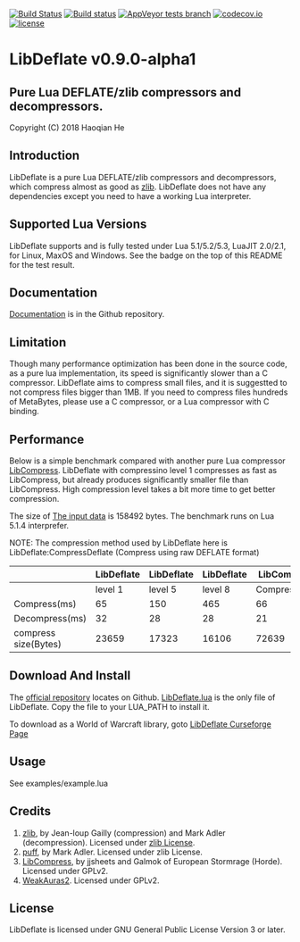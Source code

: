 [![Build Status](https://www.travis-ci.org/SafeteeWoW/LibDeflate.svg?branch=master)](https://www.travis-ci.org/SafeteeWoW/LibDeflate)
[![Build status](https://ci.appveyor.com/api/projects/status/owdccv4jrc0g1s2x/branch/master?svg=true&passingText=Windows%20Build%20passing&failingText=Windows%20Build%20failing)](https://ci.appveyor.com/project/SafeteeWoW/libdeflate/branch/master)
[![AppVeyor tests branch](https://img.shields.io/appveyor/tests/SafeteeWoW/LibDeflate/master.svg)](https://ci.appveyor.com/project/SafeteeWoW/libdeflate/branch/master)
[![codecov.io](http://codecov.io/github/safeteeWoW/LibDeflate/branch/master/graphs/badge.svg)](http://codecov.io/github/safeteeWoW/LibDeflate)
[![license](https://img.shields.io/github/license/SafeteeWoW/LibDeflate.svg)](LICENSE.txt)

# LibDeflate v0.9.0-alpha1
## Pure Lua DEFLATE/zlib compressors and decompressors.

Copyright (C) 2018 Haoqian He

## Introduction
LibDeflate is a pure Lua DEFLATE/zlib compressors and decompressors, which compress
almost as good as [zlib](https://github.com/madler/zlib). LibDeflate does not have any dependencies except you need to have a working Lua interpreter.

## Supported Lua Versions
LibDeflate supports and is fully tested under Lua 5.1/5.2/5.3, LuaJIT 2.0/2.1,
for Linux, MaxOS and Windows. See the badge on the top of this README for the test result.

## Documentation
[Documentation](doc/index.html) is in the Github repository.

## Limitation
Though many performance optimization has been done in the source code, as a pure lua implementation, its speed is significantly slower than a C compressor. LibDeflate aims to compress small files, and it is suggestted
to not compress files bigger than 1MB. If you need to compress files hundreds
of MetaBytes, please use a C compressor, or a Lua compressor with C binding.

## Performance
Below is a simple benchmark compared with another pure Lua compressor [LibCompress](https://www.wowace.com/projects/libcompress).
LibDeflate with compressino level 1 compresses as fast as LibCompress, but already produces significantly smaller file than LibCompress. High compression level takes a bit more time to get better compression.

The size of [The input data](https://gist.github.com/SafeteeWoW/d9770e08a6989032de01b7d61b53d981) is 158492 bytes. The benchmark runs on Lua 5.1.4 interprefer.

NOTE: The compression method used by LibDeflate here is LibDeflate:CompressDeflate (Compress using raw DEFLATE format)

<table>
<thead>
<tr>
<th></th>
<th>LibDeflate</th>
<th>LibDeflate</th>
<th>LibDeflate</th>
<th>LibCompress</th>
<th>LibCompress</th>
</tr>
</thead>
<tbody>
<tr>
<td></td>
<td>level 1</td>
<td>level 5</td>
<td>level 8</td>
<td>CompressLZW</td>
<td>CompressHuffman</td>
</tr>
<tr>
<td>Compress(ms)</td>
<td>65</td>
<td>150</td>
<td>465</td>
<td>66</td>
<td>75</td>
</tr>
<tr>
<td>Decompress(ms)</td>
<td>32</td>
<td>28</td>
<td>28</td>
<td>21</td>
<td>99</td>
</tr>
<tr>
<td>compress size(Bytes)</td>
<td>23659</td>
<td>17323</td>
<td>16106</td>
<td>72639</td>
<td>99346</td>
</tr>
</tbody>
</table>

## Download And Install
The [official repository](https://github.com/SafeteeWoW/LibDeflate) locates on Github.
[LibDeflate.lua](https://github.com/SafeteeWoW/LibDeflate/blob/master/LibDeflate.lua) is the only file of LibDeflate. Copy the file
to your LUA_PATH to install it.

To download as a World of Warcraft library, goto [LibDeflate Curseforge Page](https://wow.curseforge.com/projects/libdeflate)


## Usage
See examples/example.lua

## Credits
1. [zlib](http://www.zlib.net), by Jean-loup Gailly (compression) and Mark Adler (decompression). Licensed under [zlib License](http://www.zlib.net/zlib_license.html).
2. [puff](https://github.com/madler/zlib/tree/master/contrib/puff), by Mark Adler. Licensed under zlib License.
3. [LibCompress](https://www.wowace.com/projects/libcompress), by jjsheets and Galmok of European Stormrage (Horde). Licensed under GPLv2.
4. [WeakAuras2](https://github.com/WeakAuras/WeakAuras2). Licensed under GPLv2.

## License
LibDeflate is licensed under GNU General Public License Version 3 or later.
